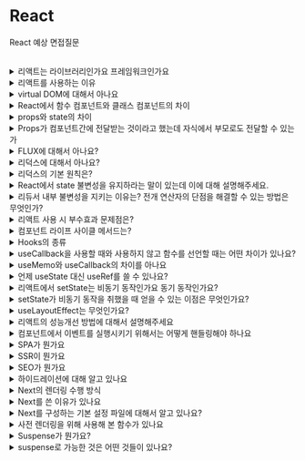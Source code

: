 # React
React 예상 면접질문


<br>


<details>
<summary>리액트는 라이브러리인가요 프레임워크인가요</summary>
<div markdown="1">
React는 복잡한 사용자 인터페이스를 JavaScript만으로 만드는 것보다 훨씬 쉽게 구축할 수 있게 해주는 라이브러리입니다. (전적으로 Client 사이드 JavaScript 코드)
라이브러리는 보통 하나에 초점을 맞추는데, React의 경우는 사용자 인터페이스 부분에만 초점을 맞춘 라이브러리입니다. 
대규모의 React 프로젝트를 구축하려면 라우팅에 필요한 라이브러리, 인증에 필요한 라이브러리 등을 추가해야합니다.
</div>
</details>

<details>
<summary>리액트를 사용하는 이유</summary>
<div markdown="1">
React는 컴포넌트를 사용해서 유지보수가 용이하고, virtual DOM을 활용하여 필요한 부분의 컴포넌트만 렌더링할 수 있기 때문에 최적화되고 빠른 렌더링이 가능합니다. 또한 다양한 라이브러리 사용이 가능합니다. 
</div>
</details>

<details>
<summary>virtual DOM에 대해서 아나요</summary>
<div markdown="1">
리액트는 XML이나 HTML 문서에 접근하기 위한 일종의 인터페이스인 DOM(Document Object Model)을 활용하여 객체의 자바스립트와 CSS를 적용합니다. DOM은 새로운 요청이 있으면 렌더트리를 재생성하고 레이아웃을 만들고 페인팅을 하는 과정을 거쳐 리렌더링을 하게 되는데, 규모가 큰 애플리케이션에서 DOM에 직접 접근하게 되면 성능 이슈가 발생하게 됩니다. 그래서, 리액트는 실제 DOM의 사본인 Virtual DOM을 사용하여 DOM 업데이트를 추상화함으로써 DOM 처리 횟수를 최소화하고 효율적으로 진행합니다. 리액트에서 데이터가 변하여 웹 브라우저에 실제 DOM을 업데이트 할 때는 다음 절차를 밟습니다. 데이터를 업데이트 하면 전체 UI를 Virtual DOM에 리렌더링하고, 이전 Virtual DOM에 있던 내용과 현재 내용을 비교하여 바뀐 부분만 실제 DOM에 적용합니다. Virtual DOM 을 사용한다고 해서 리액트가 무조건 빠른 것이 아니라 지속적으로 데이터가 변화하는 대규모 애플리케이션에서 사용할 때 효율적으로 사용할 수 있습니다.
</div>
</details>

<details>
<summary>React에서 함수 컴포넌트와 클래스 컴포넌트의 차이</summary>
<div markdown="1">
답변을 적어주세요
</div>
</details>

<details>
<summary>props와 state의 차이</summary>
<div markdown="1">
props는 부모 컨포넌트로부터 전달 받은 다양한 정보(속성)를 담고 있는 자바스크립트 객체입니다. state는 컴포넌트 내부에서 바뀔 수 있는 상태값으로 변화하는 데이터가 사용자 인터페이스에 반영되어야할 때 쓰입니다. 즉, state가 바뀌면 해당 state가 등록된 컴포넌트형 함수가 재실행되고 JSX 코드를 다시 평가합니다.
</div>
</details>

<details>
<summary>Props가 컴포넌트간에 
전달받는 것이라고 했는데 자식에서 부모로도 
전달할 수 있는가</summary>
<div markdown="1">
답변을 적어주세요
</div>
</details>

<details>
<summary>FLUX에 대해서 아나요?</summary>
<div markdown="1">
답변을 적어주세요
</div>
</details>

<details>
<summary>리덕스에 대해서 아나요? </summary>
<div markdown="1">
답변을 적어주세요
</div>
</details>

<details>
<summary>리덕스의 기본 원칙은?</summary>
<div markdown="1">
답변을 적어주세요
</div>
</details>

<details>
<summary>React에서 state 불변성을 유지하라는 말이 있는데 이에 대해 설명해주세요.</summary>
<div markdown="1">
답변을 적어주세요
</div>
</details>


<details>
<summary>리듀서 내부 불변성을 지키는 이유는? 전개 연산자의 단점을 해결할 수 있는 방법은 무엇인가? </summary>
<div markdown="1">
답변을 적어주세요
</div>
</details>

<details>
<summary>리액트 사용 시 부수효과 문제점은? </summary>
<div markdown="1">
답변을 적어주세요
</div>
</details>

<details>
<summary>컴포넌트 라이프 사이클 메서드는?</summary>
<div markdown="1">
컴포넌트 사이클은 마운트, 업데이트, 언마운트 카테고리로 나뉩니다.
마운트는 DOM이 생성되고 웹 브라우저상에서 나타나는 것,
업데이트는 props, state가 바뀔 때, 부모 컴포넌트가 리렌더링되는 것,
언마운트는 마운트의 반대 과정, 즉 컴포넌트를 DOM에서 제거하는 것입니다.
</div>
</details>

<details>
<summary>Hooks의 종류</summary>
<div markdown="1">
답변을 적어주세요
</div>
</details>


<details>
<summary>useCallback을 사용할 때와 사용하지 않고 함수를 선언할 때는 어떤 차이가 있나요?</summary>
<div markdown="1">
답변을 적어주세요
</div>
</details>


<details>
<summary>useMemo와 useCallback의 차이를 아나요</summary>
<div markdown="1">
답변을 적어주세요
</div>
</details>

<details>
<summary>언제 useState 대신 useRef를 쓸 수 있나요?</summary>
<div markdown="1">
답변을 적어주세요
</div>
</details>

<details>
<summary>리액트에서 setState는 비동기 동작인가요 동기 동작인가요? </summary>
<div markdown="1">
답변을 적어주세요
</div>
</details>


<details>
<summary>setState가 비동기 동작을 취했을 때 얻을 수 있는 이점은 무엇인가요?</summary>
<div markdown="1">
답변을 적어주세요
</div>
</details>


<details>
<summary>useLayoutEffect는 무엇인가요?</summary>
<div markdown="1">
답변을 적어주세요
</div>
</details>


<details>
<summary>리액트의 성능개선 방법에 대해서 설명해주세요</summary>
<div markdown="1">
useMemo나 useCallback같은 Hook 함수를 사용하거나 Next.js 프레임워크, react.lazy 함수 등을 사용하여 코드 스플리팅을 통해 성능 개선을 할 수 있습니다.
</div>
</details>

<details>
<summary>컴포넌트에서 이벤트를 실행시키기 위해서는 어떻게 핸들링해야 하나요</summary>
<div markdown="1">
이벤트로 설정할 함수를 호출하는 것이 아니라 직접 넣어 줄 때는 화살표 함수 문법을 사용하여 넣어 주어야 합니다.
</div>
</details>

<details>
<summary>SPA가 뭔가요</summary>
<div markdown="1">
Single Page Application의 약자. index.html 한개의 페이지와 여러개의 JavaScript 파일로 이루어진 애플리케이션을 뜻합니다. 대표적인 SPA 프레임워크는 React가 있습니다.
</div>
</details>

<details>
<summary>SSR이 뭔가요</summary>
<div markdown="1">
Server Side Rendering의 약자. HTML 문서가 매 페이지 요청이 있을때마다 생성되는 사전 렌더링 방식입니다. SSG에 비해 데이터가 자주 업데이트 되는 동시에 SEO가 요구되는 경우, 사용자의 요청이 있어야 데이터가 변경되는 경우에 유용합니다.
단점은 서버에 매번 요청을 하기 때문에 서버에 부하가 많은 것, 초기 로딩은 사전렌더링이 되어 괜찮지만 페이지 전환할때마다 새로고침되어 화면이 깜빡거린다는 느낌을 받을 수 있습니다.
</div>
</details>

<details>
<summary>SEO가 뭔가요</summary>
<div markdown="1">
답변을 적어주세요
</div>
</details>

<details>
<summary>하이드레이션에 대해 알고 있나요</summary>
<div markdown="1">
답변을 적어주세요
</div>
</details>

<details>
<summary>Next의 렌더링 수행 방식</summary>
<div markdown="1">
답변을 적어주세요
</div>
</details>

<details>
<summary>Next를 쓴 이유가 있나요</summary>
<div markdown="1">
답변을 적어주세요
</div>
</details>

<details>
<summary>Next를 구성하는 기본 설정 파일에 대해서 알고 있나요?</summary>
<div markdown="1">
Next를 구성하는 기본 설정 파일은 pages 폴더 안에 들어가는 app.tsx 파일, document.tsx 파일, error.tsx 파일 등이 있습니다.

app.tsx 파일의 App 컴포넌트는 모든 페이지의 공통 페이지 역할을 하므로 페이지들의 공통 레이아웃, 페이지 탐색할 때 상태 유지, 추가 데이터를 페이지에 주입, global CSS 추가 등의 역할을 합니다.

document.tsx 파일은 사용자 정의 Document로 일반적으로 html 및 body 태그를 보강하는데 사용됩니다. title, description, meta 등 프로젝트의 정보를 제공하는 HTML 코드를 작성할 수 있고 그 외에 폰트, 외부 api, cdn 불러오기, 서버 사이드 렌더링 설정 등을 할 수 있습니다.

error.tsx 파일은 에러 페이지의 역할을 합니다. Next에서는 따로 라우팅 경로를 설정하지 않더라도 빌드된 프로덕션 환경에서 에러가 발생한다면 error.tsx 파일로 자동으로 넘어가게 됩니다. 추가적으로 에러 상황에 따라 500.tsx, 404.tsx 파일 등을 추가할 수 있습니다.
</div>
</details>

<details>
<summary>사전 렌더링을 위해 사용해 본 함수가 있나요</summary>
<div markdown="1">
Next 9.3 버전 이전에는 getInitialProps만을 사용했지만, 9.3 버전 이후부터는 3가지 사전 렌더링 함수가 있습니다.
첫째로 getStaticProps를 사용할 수 있습니다. 빌드시 고정되는 값으로 빌드 이후에는 수정이 불가능하고, 빌드 시에 data를 미리 가져와 정적(static)으로 제공하므로 매 유저의 요청마다 fetch할 필요가 없는 데이터를 가진 페이지를 렌더링할 때 유리합니다.
둘째로 getStaticPath를 사용할 수 있습니다. getStaticProps와 동적 라우팅 둘다 필요할 때 사용할 수 있습니다. 동적 라우팅 시, 라우팅되는 경우의 수를 하나하나 넣어야하고 정의하지 않은 하위 경로는 접근해도 화면이 뜨지 않고 에러 페이지로 라우팅됩니다.

셋째로 getServerSideProps를 사용할 수 있습니다. 빌드와 상관없이, 매 페이지 요청마다 데이터를 서버로부터 가져올 수 있습니다.
</div>
</details>


<details>
<summary>Suspense가 뭔가요? </summary>
<div markdown="1">
답변을 적어주세요
</div>
</details>


<details>
<summary>suspense로 가능한 것은 어떤 것들이 있나요?</summary>
<div markdown="1">
답변을 적어주세요
</div>
</details>
<br>
